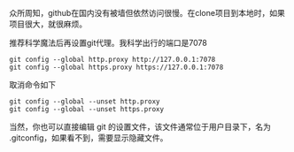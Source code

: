 众所周知，github在国内没有被墙但依然访问很慢。在clone项目到本地时，如果项目很大，就很麻烦。

推荐科学魔法后再设置git代理。我科学出行的端口是7078

```
git config --global http.proxy http://127.0.0.1:7078
git config --global https.proxy https://127.0.0.1:7078
```

取消命令如下

```
git config --global --unset http.proxy
git config --global --unset https.proxy
```

当然，你也可以直接编辑 git 的设置文件，该文件通常位于用户目录下，名为 .gitconfig，如果看不到，需要显示隐藏文件。

